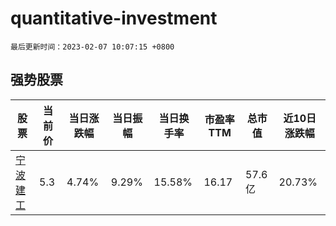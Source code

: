# quantitative-investment

`最后更新时间：2023-02-07 10:07:15 +0800`

## 强势股票

|股票|当前价|当日涨跌幅|当日振幅|当日换手率|市盈率TTM|总市值|近10日涨跌幅|
|----|----|----|----|----|----|----|----|
|[宁波建工](https://xueqiu.com/S/SH601789)|5.3|4.74%|9.29%|15.58%|16.17|57.6亿|20.73%|
